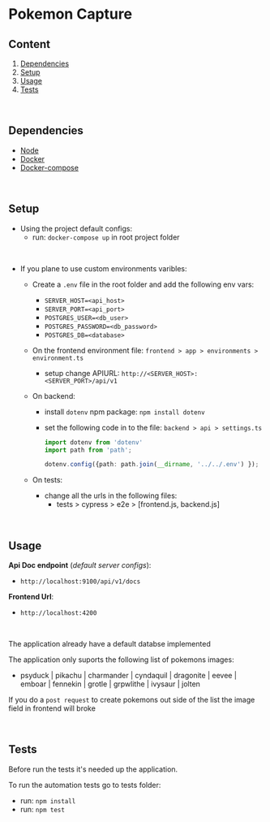# Pokemon Capture 

## Content

1. [Dependencies](#dependencies)
2. [Setup](#setup)
3. [Usage](#usage)
4. [Tests](#tests)

<br/>

## Dependencies

- [Node](https://nodejs.org/en/)
- [Docker](https://docs.docker.com/reference/)
- [Docker-compose](https://docs.docker.com/compose/)

<br/>

## Setup

- Using the project default configs:
    - run: `docker-compose up` in root project folder

<br/>

- If you plane to use custom environments varibles:
    - Create a `.env` file in the root folder and add the following env vars:
        - `SERVER_HOST=<api_host>`
        - `SERVER_PORT=<api_port>`
        - `POSTGRES_USER=<db_user>`
        - `POSTGRES_PASSWORD=<db_password>`
        - `POSTGRES_DB=<database>`
    - On the frontend environment file: `frontend > app > environments > environment.ts` 
        - setup change APIURL: `http://<SERVER_HOST>:<SERVER_PORT>/api/v1` 
    - On backend:
        - install `dotenv` npm package: `npm install dotenv`
        - set the following code in to the file: `backend > api > settings.ts`

            ```typescript
            import dotenv from 'dotenv'
            import path from 'path';

            dotenv.config({path: path.join(__dirname, '../../.env') });
            ```

    - On tests:
        - change all the urls in the following files:
            - tests > cypress > e2e > [frontend.js, backend.js]

<br/>

## Usage

**Api Doc endpoint** (_default server configs_): 
- `http://localhost:9100/api/v1/docs`

**Frontend Url**: 
- `http://localhost:4200`

<br/>

The application already have a default databse implemented

The application only suports the following list of pokemons images:

- psyduck | pikachu | charmander | cyndaquil | dragonite | eevee | emboar | fennekin | grotle | grpwlithe | ivysaur | jolten

If you do a `post request` to create pokemons out side of the list the image field in frontend will broke 



<br/>

## Tests

Before run the tests it's needed up the application.

To run the automation tests go to tests folder:

- run: `npm install`
- run: `npm test`



